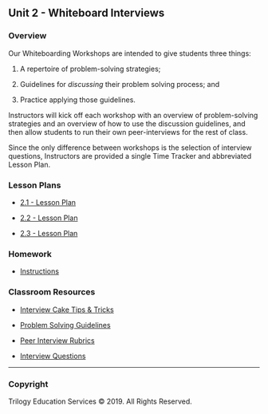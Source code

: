 ## Unit 2 - Whiteboard Interviews

### Overview

Our Whiteboarding Workshops are intended to give students three things:

1. A repertoire of problem-solving strategies;

2. Guidelines for _discussing_ their problem solving process; and

3. Practice applying those guidelines.

Instructors will kick off each workshop with an overview of problem-solving strategies and an overview of how to use the discussion guidelines, and then allow students to run their own peer-interviews for the rest of class.

Since the only difference between workshops is the selection of interview questions, Instructors are provided a single Time Tracker and abbreviated Lesson Plan.

### Lesson Plans

* [2.1 - Lesson Plan](1/LessonPlan.md)

* [2.2 - Lesson Plan](2/LessonPlan.md)

* [2.3 - Lesson Plan](3/LessonPlan.md)

### Homework

* [Instructions](../../Homework/Instructions/README.md)

### Classroom Resources

* [Interview Cake Tips & Tricks](https://www.interviewcake.com/coding-interview-tips)

* [Problem Solving Guidelines](2-Resources/TechnicalInterviewGuidelines.pdf)

* [Peer Interview Rubrics](2-Resources/PeerTechnicalInterviewRubric.xlsx)

* [Interview Questions](3-Interview-Qs)

---

### Copyright

Trilogy Education Services © 2019. All Rights Reserved.
